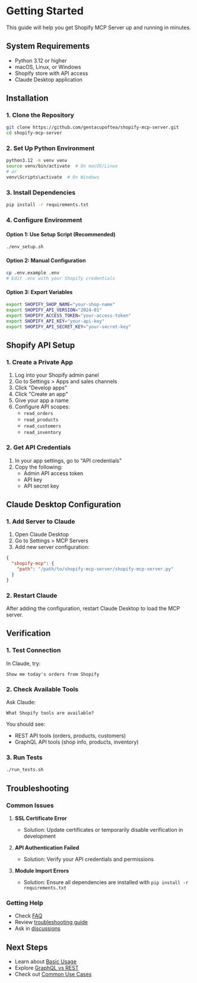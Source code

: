 # Getting Started

This guide will help you get Shopify MCP Server up and running in minutes.

## System Requirements

- Python 3.12 or higher
- macOS, Linux, or Windows
- Shopify store with API access
- Claude Desktop application

## Installation

### 1. Clone the Repository

```bash
git clone https://github.com/gentacupoftea/shopify-mcp-server.git
cd shopify-mcp-server
```

### 2. Set Up Python Environment

```bash
python3.12 -m venv venv
source venv/bin/activate  # On macOS/Linux
# or
venv\Scripts\activate  # On Windows
```

### 3. Install Dependencies

```bash
pip install -r requirements.txt
```

### 4. Configure Environment

#### Option 1: Use Setup Script (Recommended)
```bash
./env_setup.sh
```

#### Option 2: Manual Configuration
```bash
cp .env.example .env
# Edit .env with your Shopify credentials
```

#### Option 3: Export Variables
```bash
export SHOPIFY_SHOP_NAME="your-shop-name"
export SHOPIFY_API_VERSION="2024-01"
export SHOPIFY_ACCESS_TOKEN="your-access-token"
export SHOPIFY_API_KEY="your-api-key"
export SHOPIFY_API_SECRET_KEY="your-secret-key"
```

## Shopify API Setup

### 1. Create a Private App

1. Log into your Shopify admin panel
2. Go to Settings > Apps and sales channels
3. Click "Develop apps"
4. Click "Create an app"
5. Give your app a name
6. Configure API scopes:
   - `read_orders`
   - `read_products`
   - `read_customers`
   - `read_inventory`

### 2. Get API Credentials

1. In your app settings, go to "API credentials"
2. Copy the following:
   - Admin API access token
   - API key
   - API secret key

## Claude Desktop Configuration

### 1. Add Server to Claude

1. Open Claude Desktop
2. Go to Settings > MCP Servers
3. Add new server configuration:

```json
{
  "shopify-mcp": {
    "path": "/path/to/shopify-mcp-server/shopify-mcp-server.py"
  }
}
```

### 2. Restart Claude

After adding the configuration, restart Claude Desktop to load the MCP server.

## Verification

### 1. Test Connection

In Claude, try:
```
Show me today's orders from Shopify
```

### 2. Check Available Tools

Ask Claude:
```
What Shopify tools are available?
```

You should see:
- REST API tools (orders, products, customers)
- GraphQL API tools (shop info, products, inventory)

### 3. Run Tests

```bash
./run_tests.sh
```

## Troubleshooting

### Common Issues

1. **SSL Certificate Error**
   - Solution: Update certificates or temporarily disable verification in development

2. **API Authentication Failed**
   - Solution: Verify your API credentials and permissions

3. **Module Import Errors**
   - Solution: Ensure all dependencies are installed with `pip install -r requirements.txt`

### Getting Help

- Check [FAQ](../faq.md)
- Review [troubleshooting guide](troubleshooting.md)
- Ask in [discussions](https://github.com/gentacupoftea/shopify-mcp-server/discussions)

## Next Steps

- Learn about [Basic Usage](basic-usage.md)
- Explore [GraphQL vs REST](graphql-vs-rest.md)
- Check out [Common Use Cases](use-cases.md)